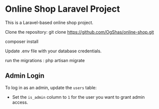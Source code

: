 # Online Shop Laravel Project

This is a Laravel-based online shop project.

Clone the repository:  git clone https://github.com/OgShas/online-shop.git

composer install

Update .env file with your database credentials. 

run the migrations : php artisan migrate 

## Admin Login

To log in as an admin, update the `users` table:

- Set the `is_admin` column to `1` for the user you want to grant admin access.
